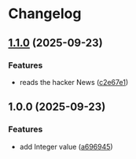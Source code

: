 # Changelog

## [1.1.0](https://github.com/heenning/release_please/compare/v1.0.0...v1.1.0) (2025-09-23)


### Features

* reads the hacker News ([c2e67e1](https://github.com/heenning/release_please/commit/c2e67e14ff608efa0030a53141be533dec297eda))

## 1.0.0 (2025-09-23)


### Features

* add Integer value ([a696945](https://github.com/heenning/release_please/commit/a6969451482b7927c9f1307d62e5d50e7c820000))
